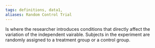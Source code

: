 ```yaml
---
tags: definitions, data1, 
aliases: Random Control Trial
---
```

Is where the researcher introduces conditions that directly affect the variation of the independent vairable. Subjects in the experiment are randomly assigned to a treatment group or a control group. 
